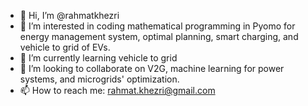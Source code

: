 - 👋 Hi, I’m @rahmatkhezri
- 👀 I’m interested in coding mathematical programming in Pyomo for energy management system, optimal planning, smart charging, and vehicle to grid of EVs.
- 🌱 I’m currently learning vehicle to grid
- 💞️ I’m looking to collaborate on V2G, machine learning for power systems, and microgrids' optimization. 
- 📫 How to reach me: rahmat.khezri@gmail.com

<!---
rahmatkhezri/rahmatkhezri is a ✨ special ✨ repository because its `README.md` (this file) appears on your GitHub profile.
You can click the Preview link to take a look at your changes.
--->
